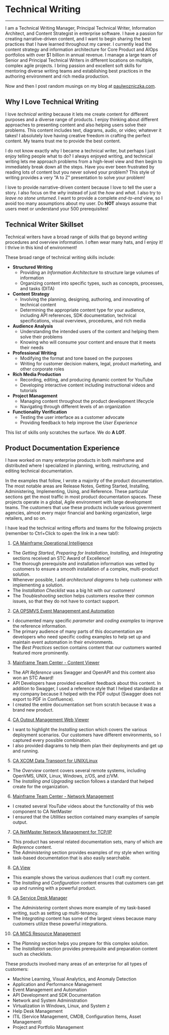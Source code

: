 # Technical Writing
-------
I am a Technical Writing Manager, Principal Technical Writer, Information Architect, and Content Strategist in enterprise software. I have a passion for creating narrative-driven content, and I want to begin sharing the best practices that I have learned throughout my career. I currently lead the content strategy and information architecture for Core Product and AIOps portfolios with over $1 billion in annual revenue. I manage a large team of Senior and Principal Technical Writers in different locations on multiple, complex agile projects. I bring passion and excellent soft skills for mentoring diverse writing teams and establishing best practices in the authoring environment and rich media production.

Now and then I post random musings on my blog at [paulwozniczka.com](http://www.paulwozniczka.com).

## Why I Love Technical Writing

I love *technical writing* because it lets me create content for different purposes and a diverse range of products. I enjoy thinking about different approaches to presenting content and also helping users solve their problems. This content includes text, diagrams, audio, or video; whatever it takes! I absolutely love having creative freedom in crafting the perfect content. My teams trust me to provide the best content.

I do not know exactly why I became a technical writer, but perhaps I just enjoy telling people what to do? I always enjoyed writing, and technical writing lets me approach problems from a high-level view and then begin to immediately break down all the steps. Have you ever been frustrated by reading lots of content but you never solved your problem? This style of writing provides a very "A to Z" presentation to solve your problem!

I love to provide narrative-driven content because I love to tell the user a story. I also focus on the *why* instead of just the *how* and *what*. I also try to *leave no stone unturned*. I want to provide a complete *end-to-end* view, so I avoid too many assumptions about my user. Do **NOT** always assume that users meet or understand your 500 prerequisites!

## Technical Writer Skillset

Technical writers have a broad range of skills that go beyond *writing* procedures and overview information. I often wear many hats, and I enjoy it! I thrive in this kind of environment!

These broad range of technical writing skills include:
* **Structured Writing**
   - Providing an _Information Architecture_ to structure large volumes of information
   - Organizing content into specific types, such as concepts, processes, and tasks (DITA)
* **Content Strategy**
   - Involving the planning, designing, authoring, and innovating of technical content
   - Determining the appropriate content type for your audience, including API references, SDK documentation, technical specifications, visual overviews, procedures, and rich media
* **Audience Analysis**
   - Understanding the intended users of the content and helping them solve their problems
   - Knowing who will consume your content and ensure that it meets their needs
* **Professional Writing**
   - Modifying the format and tone based on the purposes
   - Writing for customer decision makers, legal, product marketing, and other corporate roles
* **Rich Media Production**
   - Recording, editing, and producing dynamic content for YouTube
   - Developing interactive content including instructional videos and tutorials
* **Project Management**
   - Managing content throughout the product development lifecycle
   - Navigating through different levels of an organization
* **Functionality Verification**
   - Testing the user interface as a customer advocate
   - Providing feedback to help improve the _User Experience_

This list of skills only scratches the surface. We do **A LOT**.

## Product Documentation Experience

I have worked on many enterprise products in both mainframe and distributed where I specialized in planning, writing, restructuring, and editing technical documentation.

In the examples that follow, I wrote a majority of the product documentation. The most notable areas are Release Notes, Getting Started, Installing, Administering, Implementing, Using, and Reference. These particular sections get the most traffic in most product documentation spaces. These projects operate in a global, Agile environment with large development teams. The customers that use these products include various government agencies, almost every major financial and banking organization, large retailers, and so on.

I have lead the technical writing efforts and teams for the following projects (remember to Ctrl+Click to open the link in a new tab!):
1. [CA Mainframe Operational Intelligence](https://techdocs.broadcom.com/moi)
 - The *Getting Started*, *Preparing for Installation*, *Installing*, and *Integrating* sections received an STC Award of Excellence!
 - The thorough prerequisite and installation information was vetted by customers to ensure a smooth installation of a complex, multi-product solution.
 - Whenever possible, I add *architectural diagrams* to help customesr with implementing a solution.
 - The *Installation Checklist* was a big hit with our customers!
 - The *Troubleshooting* section helps customers resolve their common issues, so that they do not have to contact support.
2. [CA OPSMVS Event Management and Automation](https://techdocs.broadcom.com/opsmvs)
 - I documented many specific *parameter* and *coding examples* to improve the reference information.
 - The primary audience of many parts of this documentation are developers who need specific coding examples to help set up and maintain event automation in their environments.
 - The *Best Practices* section contains content that our customers wanted featured more prominently.
3. [Mainframe Team Center - Content Viewer](https://techdocs.broadcom.com/us/en/ca-mainframe-software/traditional-management/web-viewer/14-0.html)
 - The *API Reference* uses Swagger and OpenAPI and this content also won an STC Award!
 - API Developers have provided excellent feedback about this content. In addition to Swagger, I used a reference style that I helped standardize at my company because it helped with the PDF output (Swagger does not export to PDF in Confluence).
 - I created the entire documentation set from scratch because it was a brand new product.
4. [CA Output Management Web Viewer](https://techdocs.broadcom.com/us/en/ca-mainframe-software/traditional-management/web-viewer/12-1.html)
 - I want to highlight the *Installing* section which covers the various deployment scenarios. Our customers have different environments, so I captured every possible combination.
 - I also provided diagrams to help them plan their deployments and get up and running.
5. [CA XCOM Data Transport for UNIX/Linux](https://techdocs.broadcom.com/us/en/ca-mainframe-software/traditional-management/ca-xcom-data-transport-for-unix-linux/11-6-1.html)
 - The *Overview* content covers several remote systems, including OpenVMS, UNIX, Linux, Windows, z/OS, and z/VM.
 - The *Installing and Upgrading* section follows a standard that helped create for the organization.
6. [Mainframe Team Center - Network Management](https://techdocs.broadcom.com/us/en/ca-mainframe-software/performance-and-storage/ca-netmaster-network-management-for-tcp-ip/12-2/using-mainframe-team-center---network-management.html)
 - I created several *YouTube* videos about the functionality of this web component to CA NetMaster
 - I ensured that the *Utilities* section contained many examples of sample output.
7. [CA NetMaster Network Management for TCP/IP](https://techdocs.broadcom.com/us/en/ca-mainframe-software/performance-and-storage/ca-netmaster-network-management-for-tcp-ip/12-2.html)
 - This product has several related documentation sets, many of which are *Reference* content.
 - The *Administering* section provides examples of my style when writing task-based documentation that is also easily searchable.
8. [CA View](https://techdocs.broadcom.com/us/en/ca-mainframe-software/traditional-management/ca-view/14-0.html)
 - This example shows the various *audiences* that I craft my content.
 - The *Installing* and *Configuration* content ensures that customers can get up and running with a powerful product.
9. [CA Service Desk Manager](https://techdocs.broadcom.com/us/en/ca-enterprise-software/business-management/ca-service-management/17-3.html)
 - The *Administering* content shows more example of my task-based writing, such as setting up multi-tenancy.
 - The *Integrating* content has some of the largest views because many customers utilize these powerful integrations.
10. [CA MICS Resource Management](https://techdocs.broadcom.com/us/en/ca-mainframe-software/traditional-management/ca-mics-resource-management/14-3.html)
 - The *Planning* section helps you prepare for this complex solution.
 - The *Installation* section provides prerequisite and preparation content such as checklists.


 These products involved many areas of an enterprise for all types of customers:
 * Machine Learning, Visual Analytics, and Anomaly Detection
 * Application and Performance Management
 * Event Management and Automation
 * API Development and SDK Documentation
 * Network and System Administration
 * Virtualization in Windows, Linux, and System z
 * Help Desk Management
 * ITIL (Service Management, CMDB, Configuration Items, Asset Management)
 * Project and Portfolio Management
